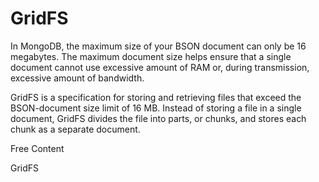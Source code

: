 # GridFS

In MongoDB, the maximum size of your BSON document can only be 16 megabytes. The maximum document size helps ensure that a single document cannot use excessive amount of RAM or, during transmission, excessive amount of bandwidth. 

 GridFS is a specification for storing and retrieving files that exceed the BSON-document size limit of 16 MB. Instead of storing a file in a single document, GridFS divides the file into parts, or chunks, and stores each chunk as a separate document.



<ResourceGroupTitle>Free Content</ResourceGroupTitle>

<BadgeLink badgeText='Read' colorScheme="yellow" href='https://www.mongodb.com/docs/manual/core/gridfs/'>GridFS</BadgeLink>
